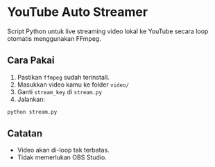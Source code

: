 # YouTube Auto Streamer

Script Python untuk live streaming video lokal ke YouTube secara loop otomatis menggunakan FFmpeg.

## Cara Pakai

1. Pastikan `ffmpeg` sudah terinstall.
2. Masukkan video kamu ke folder `video/`
3. Ganti `stream_key` di `stream.py`
4. Jalankan:

```bash
python stream.py
```

## Catatan

- Video akan di-loop tak terbatas.
- Tidak memerlukan OBS Studio.
